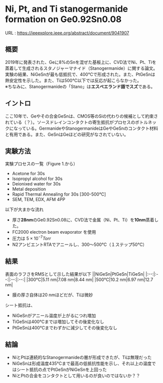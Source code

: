 # Ni, Pt, and Ti stanogermanide formation on Ge0.92Sn0.08

URL : https://ieeexplore.ieee.org/abstract/document/9041907 

## 概要
2019年に発表された、Geに8%のSnを混ぜた基板上に、CVD法でNi、Pt、Tiを蒸着して生成されるスタノジャーマナイド（Stanogermanide）に関する論文。
実験の結果、NiGeSnが最も低抵抗で、400℃で形成された。また、PtGeSnは熱安定性を示した。また、Tiは500℃以下では反応が起こらなかった。  
※ちなみに、Stanogermanideの「Stano」は**エスぺエランド語でスズ**である。

## イントロ
ここ10年で、Geやその合金GeSnは、CMOS等のSiの代わりの候補として約束されている（？）。ソースドレインコンタクトの寄生抵抗がプロセスのボトルネックになっている。GermanideやStanogermanideはGeやGeSnのコンタクト材料と有用である。また、GeSnはGeほどの研究がなされていない。

## 実験方法
実験プロセスの一覧（Figure 1.から）
 - Acetone for 30s
 - Isopropyl alcohol for 30s
 - Deionixed water for 30s
 - Metal deposition
 - Rapid Thermal Annealing for 30s [300-500℃]
 - SEM, TEM, EDX, AFM 4PP

以下が大まかな流れ
- 厚さ**28nm**のGe0.92Sn0.08に、CVD法で金属（Ni、Pt、Ti）を**10nm**蒸着した。
- FC2000 electron beam evaporator を使用
- 圧力は $5×10^{-7} Torr$
- N2アンビエントRTAでアニールし、300～500℃（１ステップ50℃）

## 結果
表面のラフさをRMSとして示した結果が以下
||NiGeSn|PtGeSn|TiGeSn|
|:--:|:--:|:--:|:--:|
|300℃|5.11 nm|7.08 nm|8.44 nm|
|500℃|10.2 nm|6.97 nm|12.7 nm|

- 膜の厚さ自体は20 nmほどだが、Tiは微妙

シート抵抗は、
- NiGeSnがアニール温度が上がるにつれ増加
- TiGeSnは400℃までは増加してその後変化なし
- PtGeSnは400℃までわずかに減少してその後変化なし

## 結論
- NiとPtは連続的なStanogermanideの層が形成できたが、Tiは無理だった
- NiGeSnは形成温度435℃まで最高の低抵抗性能を示し、それ以上の温度ではシート抵抗の点でPtGeSnがNiGeSnを上回った
- NiとPtの合金をコンタクトとして用いるのが良いのではないか？？